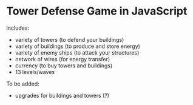 <h1>Tower Defense Game in JavaScript</h1>

Includes:
- variety of towers (to defend your buildings)
- variety of buildings (to produce and store energy)
- variety of enemy ships (to attack your structures)
- network of wires (for energy transfer)
- currency (to buy towers and buildings)
- 13 levels/waves

To be added:
- upgrades for buildings and towers (?)
